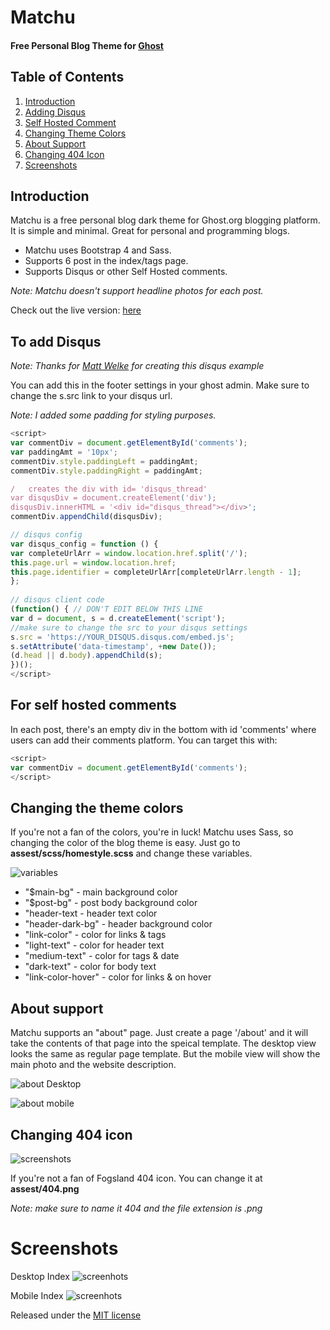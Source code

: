# Matchu 
#### Free Personal Blog Theme for [Ghost](https://ghost.org/)

## Table of Contents
1. [Introduction](#introduction)
2. [Adding Disqus](#disqus)
3. [Self Hosted Comment](#selfcomments)
4. [Changing Theme Colors](#themecolors)
5. [About Support](#about)
6. [Changing 404 Icon](#404icon)
7. [Screenshots](#screenshots)

 <a name="introduction"></a>
 ## Introduction 
 
 Matchu is a free personal blog dark theme for Ghost.org blogging platform. It is simple and minimal. Great for personal and programming blogs.
 
 * Matchu uses Bootstrap 4 and Sass.
 * Supports 6 post in the index/tags page.
 * Supports Disqus or other Self Hosted comments.

*Note: Matchu doesn't support headline photos for each post.*

Check out the live version: [here](https://mattwelke.com/blog/)

<a name="disqus"></a>
## To add Disqus 
*Note: Thanks for [Matt Welke](https://github.com/welkie) for creating this disqus example*

You can add this in the footer settings in your ghost admin.
Make sure to change the s.src link to your disqus url.

*Note: I added some padding for styling purposes.*
```javascript
<script>
var commentDiv = document.getElementById('comments');
var paddingAmt = '10px';
commentDiv.style.paddingLeft = paddingAmt;
commentDiv.style.paddingRight = paddingAmt;

/   creates the div with id= 'disqus_thread'
var disqusDiv = document.createElement('div');
disqusDiv.innerHTML = '<div id="disqus_thread"></div>';
commentDiv.appendChild(disqusDiv);

// disqus config
var disqus_config = function () {
var completeUrlArr = window.location.href.split('/');
this.page.url = window.location.href;
this.page.identifier = completeUrlArr[completeUrlArr.length - 1];
};
    
// disqus client code
(function() { // DON'T EDIT BELOW THIS LINE
var d = document, s = d.createElement('script');
//make sure to change the src to your disqus settings
s.src = 'https://YOUR_DISQUS.disqus.com/embed.js';
s.setAttribute('data-timestamp', +new Date());
(d.head || d.body).appendChild(s);
})();
</script>
```

<a name="selfcomments"></a>
## For self hosted comments

In each post, there's an empty div in the bottom with id 'comments' where users can add their comments platform. You can target this with: 
```javascript
<script>
var commentDiv = document.getElementById('comments');
</script>
```

<a name="themecolors"></a>
## Changing the theme colors

If you're not a fan of the colors, you're in luck! Matchu uses Sass, so changing the color of the blog theme is easy.
Just go to **assest/scss/homestyle.scss** and change these variables.

![variables](https://github.com/egonio/ghost-theme-matchu/blob/master/screenshots/Screen%20Shot%202018-03-12%20at%204.02.57%20PM.png)

* "$main-bg" - main background color
* "$post-bg" - post body background color
* "header-text - header text color
* "header-dark-bg" - header background color
* "link-color" - color for links & <a> tags
* "light-text" - color for header text
* "medium-text" - color for tags & date 
* "dark-text"  - color for body text 
* "link-color-hover" - color for links & <a> on hover
 
 <a name="about"></a>
 ## About support 
 
Matchu supports an "about" page. Just create a page '/about' and it will take the contents of that page into the speical template. The desktop view looks the same as regular page template. But the mobile view will show the main photo and the website description.
 
 
 ![about Desktop](https://github.com/egonio/ghost-theme-matchu/blob/master/screenshots/about_desktop.png)
 
 
 ![about mobile](https://github.com/egonio/ghost-theme-matchu/blob/master/screenshots/mobile.png)
 
 <a name="404icon"></a>
  ## Changing 404 icon 
 
 ![screenshots](https://github.com/egonio/ghost-theme-matchu/blob/master/screenshots/404.png)
 
 If you're not a fan of Fogsland 404 icon. You can change it at **assest/404.png**
 
 *Note: make sure to name it 404 and the file extension is .png*
 
 <a name="screenshots"></a>
 # Screenshots 
 Desktop Index
 ![screenhots](https://github.com/egonio/ghost-theme-matchu/blob/master/screenshots/index.png)
 
 Mobile Index
 ![screenhots](https://github.com/egonio/ghost-theme-matchu/blob/master/screenshots/index-mobile.png)

 
 
 
 Released under the [MIT license](LICENSE)



